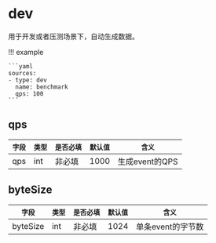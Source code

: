 # dev

用于开发或者压测场景下，自动生成数据。

!!! example

    ```yaml
    sources:
    - type: dev
      name: benchmark
      qps: 100
    ```


## qps

|    `字段`   |    `类型`    |  `是否必填`  |  `默认值`  |  `含义`  |
| ---------- | ----------- | ----------- | --------- | -------- |
| qps        | int         |    非必填    |   1000   | 生成event的QPS |

## byteSize

|    `字段`   |    `类型`    |  `是否必填`  |  `默认值`  |  `含义`  |
| ---------- | ----------- | ----------- | --------- | -------- |
| byteSize        | int         |    非必填    |   1024   | 单条event的字节数 |
